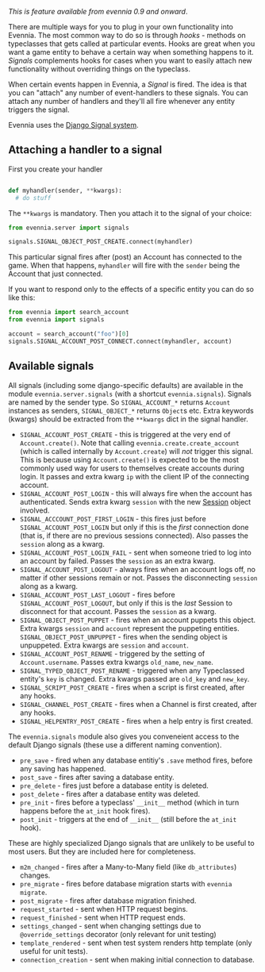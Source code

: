 
_This is feature available from evennia 0.9 and onward_.

There are multiple ways for you to plug in your own functionality into Evennia.
The most common way to do so is through *hooks* - methods on typeclasses that
gets called at particular events. Hooks are great when you want a game entity
to behave a certain way when something happens to it. _Signals_ complements
hooks for cases when you want to easily attach new functionality without
overriding things on the typeclass.

When certain events happen in Evennia, a _Signal_ is fired. The idea is that
you can "attach" any number of event-handlers to these signals. You can attach
any number of handlers and they'll all fire whenever any entity triggers the
signal.

Evennia uses the [Django Signal system](https://docs.djangoproject.com/en/2.2/topics/signals/).


## Attaching a handler to a signal

First you create your handler

```python

def myhandler(sender, **kwargs):
  # do stuff

```

The `**kwargs` is mandatory. Then you attach it to the signal of your choice:

```python
from evennia.server import signals

signals.SIGNAL_OBJECT_POST_CREATE.connect(myhandler)

```

This particular signal fires after (post) an Account has connected to the game.
When that happens, `myhandler` will fire with the `sender` being the Account that just connected.

If you want to respond only to the effects of a specific entity you can do so
like this:

```python
from evennia import search_account
from evennia import signals

account = search_account("foo")[0]
signals.SIGNAL_ACCOUNT_POST_CONNECT.connect(myhandler, account)
```

## Available signals

All signals (including some django-specific defaults) are available in the module `evennia.server.signals`
(with a shortcut `evennia.signals`). Signals are named by the sender type. So `SIGNAL_ACCOUNT_*` returns
`Account` instances as senders, `SIGNAL_OBJECT_*` returns `Object`s etc. Extra keywords (kwargs) should
be extracted from the `**kwargs` dict in the signal handler.

- `SIGNAL_ACCOUNT_POST_CREATE` - this is triggered at the very end of `Account.create()`. Note that
  calling `evennia.create.create_account` (which is called internally by `Account.create`) will *not*
  trigger this signal. This is because using `Account.create()` is expected to be the most commonly
  used way for users to themselves create accounts during login. It passes and extra kwarg `ip` with
  the client IP of the connecting account.
- `SIGNAL_ACCOUNT_POST_LOGIN` - this will always fire when the account has authenticated.  Sends
  extra kwarg `session` with the new [Session](Sessions.md) object involved.
- `SIGNAL_ACCCOUNT_POST_FIRST_LOGIN` - this fires just before `SIGNAL_ACCOUNT_POST_LOGIN` but only if
  this is the *first* connection done (that is, if there are no previous sessions connected). Also
  passes the `session` along as a kwarg.
- `SIGNAL_ACCOUNT_POST_LOGIN_FAIL` - sent when someone tried to log into an account by failed. Passes
  the `session` as an extra kwarg.
- `SIGNAL_ACCOUNT_POST_LOGOUT` - always fires when an account logs off, no matter if other sessions
  remain or not. Passes the disconnecting `session` along as a kwarg.
- `SIGNAL_ACCOUNT_POST_LAST_LOGOUT` - fires before `SIGNAL_ACCOUNT_POST_LOGOUT`, but only if this is
  the *last* Session to disconnect for that account. Passes the `session` as a kwarg.
- `SIGNAL_OBJECT_POST_PUPPET` - fires when an account puppets this object. Extra kwargs `session`
  and `account` represent the puppeting entities.
  `SIGNAL_OBJECT_POST_UNPUPPET` - fires when the sending object is unpuppeted. Extra kwargs are
  `session` and `account`.
- `SIGNAL_ACCOUNT_POST_RENAME` - triggered by the setting of `Account.username`. Passes extra
  kwargs `old_name`, `new_name`.
- `SIGNAL_TYPED_OBJECT_POST_RENAME` - triggered when any Typeclassed entity's `key` is changed. Extra
  kwargs passed are `old_key` and `new_key`.
- `SIGNAL_SCRIPT_POST_CREATE` - fires when a script is first created, after any hooks.
- `SIGNAL_CHANNEL_POST_CREATE` - fires when a Channel is first created, after any hooks.
- `SIGNAL_HELPENTRY_POST_CREATE` - fires when a help entry is first created.

The `evennia.signals` module also gives you conveneient access to the default Django signals (these use a
different naming convention).

- `pre_save` - fired when any database entitiy's `.save` method fires, before any saving has happened.
- `post_save` - fires after saving a database entity.
- `pre_delete` - fires just before a database entity is deleted.
- `post_delete` - fires after a database entity was deleted.
- `pre_init` - fires before a typeclass' `__init__` method (which in turn
  happens before the `at_init` hook fires).
- `post_init` - triggers at the end of `__init__`  (still before the `at_init` hook).

These are highly specialized Django signals that are unlikely to be useful to most users. But
they are included here for completeness.

- `m2m_changed` - fires after a Many-to-Many field (like `db_attributes`) changes.
- `pre_migrate` - fires before database migration starts with `evennia migrate`.
- `post_migrate` - fires after database migration finished.
- `request_started` - sent when HTTP request begins.
- `request_finished` - sent when HTTP request ends.
- `settings_changed` - sent when changing settings due to `@override_settings`
  decorator (only relevant for unit testing)
- `template_rendered` - sent when test system renders http template (only useful for unit tests).
- `connection_creation` - sent when making initial connection to database.

